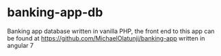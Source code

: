 # banking-app-db

Banking app database written in vanilla PHP, the front end to this app can be found at https://github.com/MichaelOlatunji/banking-app written in angular 7
